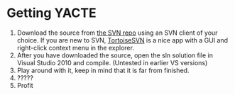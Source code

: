# Getting YACTE #

  1. Download the source from [the SVN repo](http://yacte.googlecode.com/svn/trunk/) using an SVN client of your choice. If you are new to SVN, [TortoiseSVN](http://tortoisesvn.tigris.org/) is a nice app with a GUI and right-click context menu in the explorer.
  1. After you have downloaded the source, open the sln solution file in Visual Studio 2010 and compile. (Untested in earlier VS versions)
  1. Play around with it, keep in mind that it is far from finished.
  1. ?????
  1. Profit